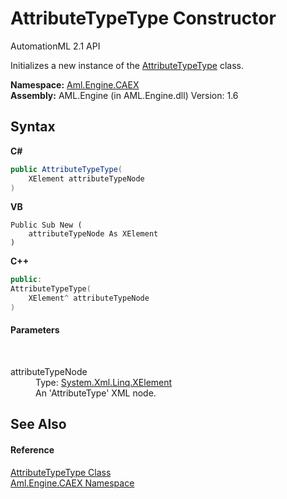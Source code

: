 # AttributeTypeType Constructor 
AutomationML 2.1 API 

Initializes a new instance of the <a href="T_Aml_Engine_CAEX_AttributeTypeType">AttributeTypeType</a> class.

**Namespace:**&nbsp;<a href="N_Aml_Engine_CAEX">Aml.Engine.CAEX</a><br />**Assembly:**&nbsp;AML.Engine (in AML.Engine.dll) Version: 1.6

## Syntax

**C#**<br />
``` C#
public AttributeTypeType(
	XElement attributeTypeNode
)
```

**VB**<br />
``` VB
Public Sub New ( 
	attributeTypeNode As XElement
)
```

**C++**<br />
``` C++
public:
AttributeTypeType(
	XElement^ attributeTypeNode
)
```


#### Parameters
&nbsp;<dl><dt>attributeTypeNode</dt><dd>Type: <a href="https://docs.microsoft.com/dotnet/api/system.xml.linq.xelement" target="_parent" rel="noopener noreferrer">System.Xml.Linq.XElement</a><br />An 'AttributeType' XML node.</dd></dl>

## See Also


#### Reference
<a href="T_Aml_Engine_CAEX_AttributeTypeType">AttributeTypeType Class</a><br /><a href="N_Aml_Engine_CAEX">Aml.Engine.CAEX Namespace</a><br />